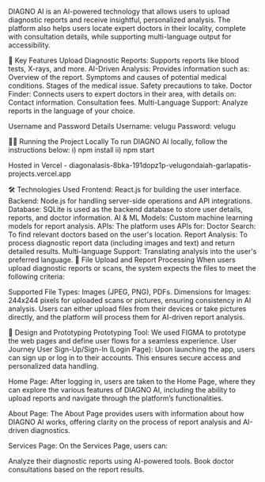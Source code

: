 DIAGNO AI is an AI-powered technology that allows users to upload diagnostic reports and receive insightful, personalized analysis. The platform also helps users locate expert doctors in their locality, complete with consultation details, while supporting multi-language output for accessibility.



🚀 Key Features
Upload Diagnostic Reports: Supports reports like blood tests, X-rays, and more.
AI-Driven Analysis: Provides information such as:
Overview of the report.
Symptoms and causes of potential medical conditions.
Stages of the medical issue.
Safety precautions to take.
Doctor Finder: Connects users to expert doctors in their area, with details on:
Contact information.
Consultation fees.
Multi-Language Support: Analyze reports in the language of your choice.

Username and Password Details
Username: velugu
Password: velugu

🧑‍💻 Running the Project Locally
To run DIAGNO AI locally, follow the instructions below:
i) npm install
ii) npm start

Hosted in Vercel - diagonalasis-8bka-191dopz1p-velugondaiah-garlapatis-projects.vercel.app

🛠 Technologies Used
Frontend: React.js for building the user interface.
Backend: Node.js for handling server-side operations and API integrations.
Database: SQLite is used as the backend database to store user details, reports, and doctor information.
AI & ML Models: Custom machine learning models for report analysis.
APIs: The platform uses APIs for:
Doctor Search: To find relevant doctors based on the user's location.
Report Analysis: To process diagnostic report data (including images and text) and return detailed results.
Multi-language Support: Translating analysis into the user's preferred language.
📄 File Upload and Report Processing
When users upload diagnostic reports or scans, the system expects the files to meet the following criteria:

Supported File Types: Images (JPEG, PNG), PDFs.
Dimensions for Images: 244x244 pixels for uploaded scans or pictures, ensuring consistency in AI analysis.
Users can either upload files from their devices or take pictures directly, and the platform will process them for AI-driven report analysis.

🎨 Design and Prototyping
Prototyping Tool: We used FIGMA to prototype the web pages and define user flows for a seamless experience.
User Journey
User Sign-Up/Sign-In (Login Page):
Upon launching the app, users can sign up or log in to their accounts. This ensures secure access and personalized data handling.

Home Page:
After logging in, users are taken to the Home Page, where they can explore the various features of DIAGNO AI, including the ability to upload reports and navigate through the platform’s functionalities.

About Page:
The About Page provides users with information about how DIAGNO AI works, offering clarity on the process of report analysis and AI-driven diagnostics.

Services Page:
On the Services Page, users can:

Analyze their diagnostic reports using AI-powered tools.
Book doctor consultations based on the report results.



